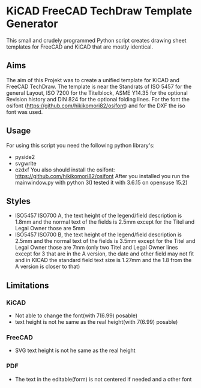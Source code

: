 # KiCAD FreeCAD TechDraw Template Generator
This small and crudely programmed Python script creates drawing sheet templates for FreeCAD and KiCAD that are mostly identical.
## Aims
The aim of this Projekt was to create a unified template for KiCAD and FreeCAD TechDraw. The template is near the Standrats of ISO 5457 for the general Layout, ISO 7200 for the Titelblock, ASME Y14.35 for the optional Revision history and DIN 824 for the optional folding lines. For the font the osifont (https://github.com/hikikomori82/osifont) and for the DXF the iso font was used.
##  Usage
For using this script you need the following python library's:
- pyside2
- svgwrite
- ezdxf
You also should install the osifont: https://github.com/hikikomori82/osifont
After you installed you run the mainwindow.py with python 3(I tested it with 3.6.15 on opensuse 15.2)
## Styles
- ISO5457 ISO700 A, the text height of the legend/field description is 1.8mm and the normal text of the fields is 2.5mm except for the Titel and Legal Owner those are 5mm
- ISO5457 ISO700 B, the text height of the legend/field description is 2.5mm and the normal text of the fields is 3.5mm except for the Titel and Legal Owner those are 7mm (only two Titel and Legal Owner lines except for 3 that are in the A version, the date and other field may not fit and in KICAD the standard field text size is 1.27mm and the 1.8 from the A version is closer to that)
## Limitations
### KiCAD
- Not able to change the font(with 7(6.99) posable)
- text height is not he same as the real height(with 7(6.99) posable)

### FreeCAD
- SVG text height is not he same as the real height

### PDF
- The text in the editable(form) is not centered if needed and a other font